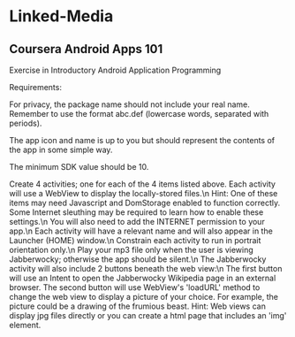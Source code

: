 Linked-Media
============

Coursera
Android Apps 101
-----------------
Exercise in Introductory Android Application Programming


Requirements:

For privacy, the package name should not include your real name. Remember to use the format abc.def (lowercase words, separated with periods).

The app icon and name is up to you but should represent the contents of the app in some simple way.

The minimum SDK value should be 10.

Create 4 activities; one for each of the 4 items listed above. Each activity will use a WebView to display the locally-stored files.\n
Hint: One of these items may need Javascript and DomStorage enabled to function correctly. Some Internet sleuthing may be required to learn how to enable these settings.\n
You will also need to add the INTERNET permission to your app.\n
Each activity will have a relevant name and will also appear in the Launcher (HOME) window.\n
Constrain each activity to run in portrait orientation only.\n
Play your mp3 file only when the user is viewing Jabberwocky; otherwise the app should be silent.\n
The Jabberwocky activity will also include 2 buttons beneath the web view:\n
The first button will use an Intent to open the Jabberwocky Wikipedia page in an external browser. The second button will use WebView's 'loadURL' method to change the web view to display a picture of your choice. For example, the picture could be a drawing of the frumious beast. Hint: Web views can display jpg files directly or you can create a html page that includes an 'img' element. 
